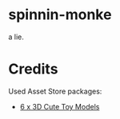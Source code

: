 # spinnin-monke

a lie.

# Credits

Used Asset Store packages:
  - [6 x 3D Cute Toy Models](https://assetstore.unity.com/packages/3d/characters/6-x-3d-cute-toy-models-105033)